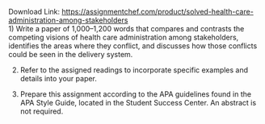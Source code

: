 Download Link: https://assignmentchef.com/product/solved-health-care-administration-among-stakeholders
<br>
<span style="font-family: -apple-system, BlinkMacSystemFont, 'Segoe UI', Roboto, Oxygen-Sans, Ubuntu, Cantarell, 'Helvetica Neue', sans-serif;">1) Write a paper of 1,000–1,200 words that compares and contrasts the competing visions of health care administration among stakeholders, identifies the areas where they conflict, and discusses how those conflicts could be seen in the delivery system.</span>

2) Refer to the assigned readings to incorporate specific examples and details into your paper.

3) Prepare this assignment according to the APA guidelines found in the APA Style Guide, located in the Student Success Center. An abstract is not required.
